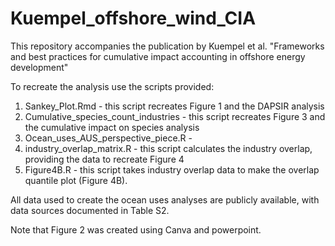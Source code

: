 # Kuempel_offshore_wind_CIA

This repository accompanies the publication by Kuempel et al. "Frameworks and best practices for cumulative impact accounting in offshore energy development"

To recreate the analysis use the scripts provided:

1. Sankey_Plot.Rmd - this script recreates Figure 1 and the DAPSIR analysis
2. Cumulative_species_count_industries - this script recreates Figure 3 and the cumulative impact on species analysis
3. Ocean_uses_AUS_perspective_piece.R - 
4. industry_overlap_matrix.R - this script calculates the industry overlap, providing the data to recreate Figure 4
5. Figure4B.R - this script takes industry overlap data to make the overlap quantile plot (Figure 4B).

All data used to create the ocean uses analyses are publicly available, with data sources documented in Table S2.

Note that Figure 2 was created using Canva and powerpoint.
